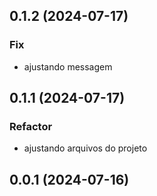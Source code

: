 ## 0.1.2 (2024-07-17)

### Fix

- ajustando messagem

## 0.1.1 (2024-07-17)

### Refactor

- ajustando arquivos do projeto

## 0.0.1 (2024-07-16)
